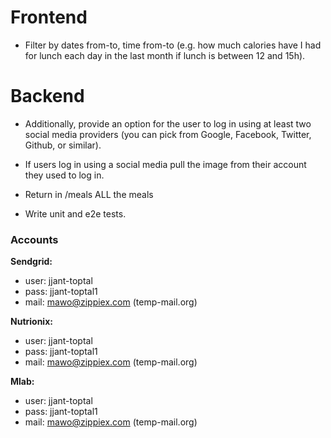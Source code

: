 # Frontend
* Filter by dates from-to, time from-to (e.g. how much calories have I had for lunch each day in the last month if lunch is between 12 and 15h).

# Backend

* Additionally, provide an option for the user to log in using at least two social media providers (you can pick from Google, Facebook, Twitter, Github, or similar).

* If users log in using a social media pull the image from their account they used to log in.

* Return in /meals ALL the meals

* Write unit and e2e tests.

### Accounts

**Sendgrid:**
* user: jjant-toptal
* pass: jjant-toptal1
* mail: mawo@zippiex.com (temp-mail.org)

**Nutrionix:**
* user: jjant-toptal
* pass: jjant-toptal1
* mail: mawo@zippiex.com (temp-mail.org)

**Mlab:**
* user: jjant-toptal
* pass: jjant-toptal1
* mail: mawo@zippiex.com (temp-mail.org)